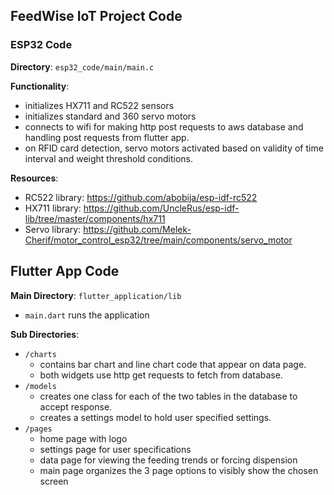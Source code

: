 ## FeedWise IoT Project Code

### ESP32 Code

**Directory**: `esp32_code/main/main.c`

**Functionality**:

- initializes HX711 and RC522 sensors
- initializes standard and 360 servo motors
- connects to wifi for making http post requests to aws database and handling post requests from flutter app.
- on RFID card detection, servo motors activated based on validity of time interval and weight threshold conditions.

**Resources**:

- RC522 library: https://github.com/abobija/esp-idf-rc522
- HX711 library: https://github.com/UncleRus/esp-idf-lib/tree/master/components/hx711
- Servo library: https://github.com/Melek-Cherif/motor_control_esp32/tree/main/components/servo_motor

## Flutter App Code

**Main Directory**: `flutter_application/lib`

- `main.dart` runs the application

**Sub Directories**:

- `/charts`
  - contains bar chart and line chart code that appear on data page.
  - both widgets use http get requests to fetch from database.
- `/models`
  - creates one class for each of the two tables in the database to accept response.
  - creates a settings model to hold user specified settings.
- `/pages`
  - home page with logo
  - settings page for user specifications
  - data page for viewing the feeding trends or forcing dispension
  - main page organizes the 3 page options to visibly show the chosen screen
